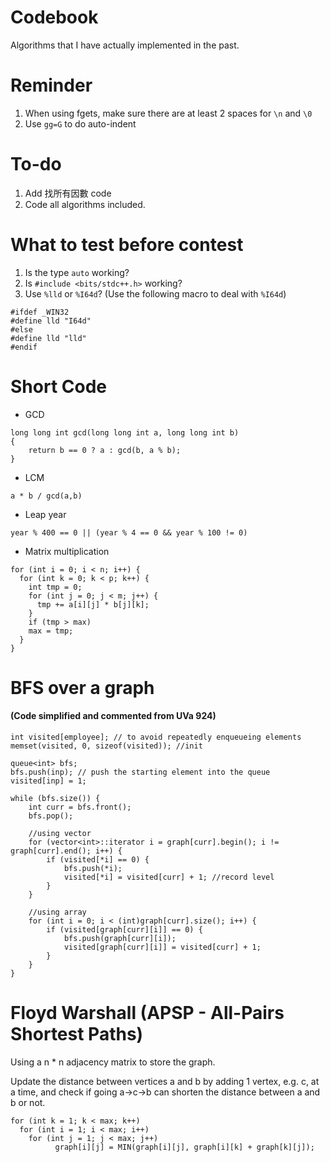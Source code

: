 # Codebook

Algorithms that I have actually implemented in the past.

# Reminder

1. When using fgets, make sure there are at least 2 spaces for `\n` and `\0`
2. Use `gg=G` to do auto-indent

# To-do

1. Add 找所有因數 code
2. Code all algorithms included.

# What to test before contest

1. Is the type `auto` working?
2. Is `#include <bits/stdc++.h>` working?
3. Use `%lld` or `%I64d`? (Use the following macro to deal with `%I64d`)
```
#ifdef _WIN32
#define lld "I64d"
#else
#define lld "lld"
#endif
```

# Short Code

* GCD
```
long long int gcd(long long int a, long long int b)
{
    return b == 0 ? a : gcd(b, a % b);
}
```

* LCM
```
a * b / gcd(a,b)
```

* Leap year
```
year % 400 == 0 || (year % 4 == 0 && year % 100 != 0)
```

* Matrix multiplication
```
for (int i = 0; i < n; i++) {
  for (int k = 0; k < p; k++) {
    int tmp = 0;
    for (int j = 0; j < m; j++) {
      tmp += a[i][j] * b[j][k];
    }
    if (tmp > max)
    max = tmp;
  }
}
```

# BFS over a graph

#### (Code simplified and commented from UVa 924)
```
int visited[employee]; // to avoid repeatedly enqueueing elements
memset(visited, 0, sizeof(visited)); //init

queue<int> bfs;
bfs.push(inp); // push the starting element into the queue
visited[inp] = 1;

while (bfs.size()) {
    int curr = bfs.front();
    bfs.pop();

    //using vector
    for (vector<int>::iterator i = graph[curr].begin(); i != graph[curr].end(); i++) {
        if (visited[*i] == 0) {
            bfs.push(*i);
            visited[*i] = visited[curr] + 1; //record level
        }
    }

    //using array
    for (int i = 0; i < (int)graph[curr].size(); i++) {
        if (visited[graph[curr][i]] == 0) {
            bfs.push(graph[curr][i]);
            visited[graph[curr][i]] = visited[curr] + 1;
        }
    }
}
```
# Floyd Warshall (APSP - All-Pairs Shortest Paths)

Using a n * n adjacency matrix to store the graph.

Update the distance between vertices a and b by adding 1 vertex, e.g. c, at a time,
and check if going a->c->b can shorten the distance between a and b or not.
```
for (int k = 1; k < max; k++)
  for (int i = 1; i < max; i++)
    for (int j = 1; j < max; j++)
          graph[i][j] = MIN(graph[i][j], graph[i][k] + graph[k][j]);
```
